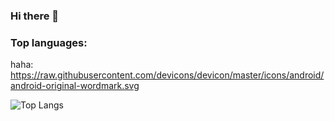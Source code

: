 ### Hi there 👋
### Top languages:

haha: https://raw.githubusercontent.com/devicons/devicon/master/icons/android/android-original-wordmark.svg

![Top Langs](https://github-readme-stats.vercel.app/api/top-langs/?username=HaVanPhong&theme=radical)



                           
                           
